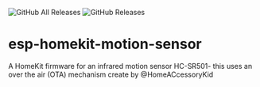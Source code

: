![GitHub All Releases](https://img.shields.io/github/downloads/maccoylton/esp-homekit-motion-sensor/total)
![GitHub Releases](https://img.shields.io/github/downloads/maccoylton/esp-homekit-motion-sensor/latest/total)

# esp-homekit-motion-sensor

A HomeKit firmware for an infrared motion sensor HC-SR501- this uses an over the air (OTA) mechanism create by @HomeACcessoryKid
